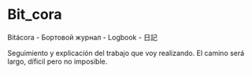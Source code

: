 # Bit_cora
Bitácora - Бортовой журнал - Logbook - 日記

Seguimiento y explicación del trabajo que voy realizando.
El camino será largo, díficil pero no imposible.

